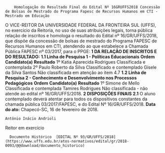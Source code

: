         Homologação do Resultado Final do Edital Nº 16GRUFFS2018 Concessão de Bolsas de Mestrado do Programa Fapesc de Recursos Humanos em CTI - Mestrado em Educação  

 O VICE-REITOR DA UNIVERSIDADE FEDERAL DA FRONTEIRA SUL (UFFS), no exercício da Reitoria, no uso de suas atribuições legais, torna pública relação de inscritos e homologa o resultado do Edital nº 16/GR/UFFS/2018, que dispõe da concessão de bolsas de mestrado do Programa FAPESC de Recursos Humanos em CTI, atendendo ao que estabelece a Chamada Pública FAPESC nº 03/2017, para o PPGE:  **1 DA RELAÇÃO DE INSCRITOS E DO RESULTADO:** **1.1 Linha de Pesquisa 1 - Políticas Educacionais**     **Ordem**   **Candidato(a)**   **Resultado**     1º   Katia Aparecida Rodrigues   Classificada e contemplada     2º   Paulo Roberto da Silva   Classificado e contemplado         Gisele da Silva Santos   Não classificada em atenção ao item 4.7     **1.2 Linha de Pesquisa 2 - Conhecimento e Desenvolvimento nos Processos Pedagógicos**     **Ordem**   **Candidato(a)**   **Resultado**     1º   Simone de Mello   Classificada e contemplada         Tamires Rodrigues   Não classificada - não atende ao edital nº 16/GR/UFFS/2018.      **2 DISPOSIÇÕES FINAIS** **2.1** O aluno contemplado deverá atentar para todos os dispositivos constantes da chamada pública 03/2017/FAPESC, e do Edital Nº 16/GR/UFFS/2018.      **Data do ato:** Chapecó-SC, 16 de fevereiro de 2018.   
 

    Antônio Inácio Andrioli   
 Reitor em exercício 

      Documento Histórico  [EDITAL Nº 93/GR/UFFS/2018](https://www.uffs.edu.br/atos-normativos/edital/gr/2018-0093/@@download/documento_historico)     
      